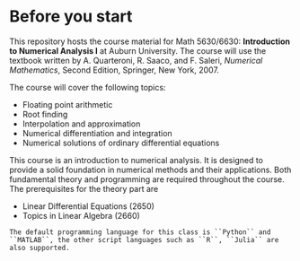 # Before you start

This repository hosts the course material for Math 5630/6630: **Introduction to Numerical Analysis I** at Auburn University. The course will use the textbook written by A. Quarteroni, R. Saaco, and F. Saleri, *Numerical Mathematics*, Second Edition, Springer, New York, 2007.

The course will cover the following topics:

- Floating point arithmetic
- Root finding
- Interpolation and approximation
- Numerical differentiation and integration
- Numerical solutions of ordinary differential equations

This course is an introduction to numerical analysis. It is designed to provide a solid foundation in numerical methods and their applications.   Both fundamental theory and programming are required throughout the course. The prerequisites for the theory part are

- Linear Differential Equations (2650)
- Topics in Linear Algebra (2660)

```{note}
The default programming language for this class is ``Python`` and ``MATLAB``, the other script languages such as ``R``, ``Julia`` are also supported. 
```
